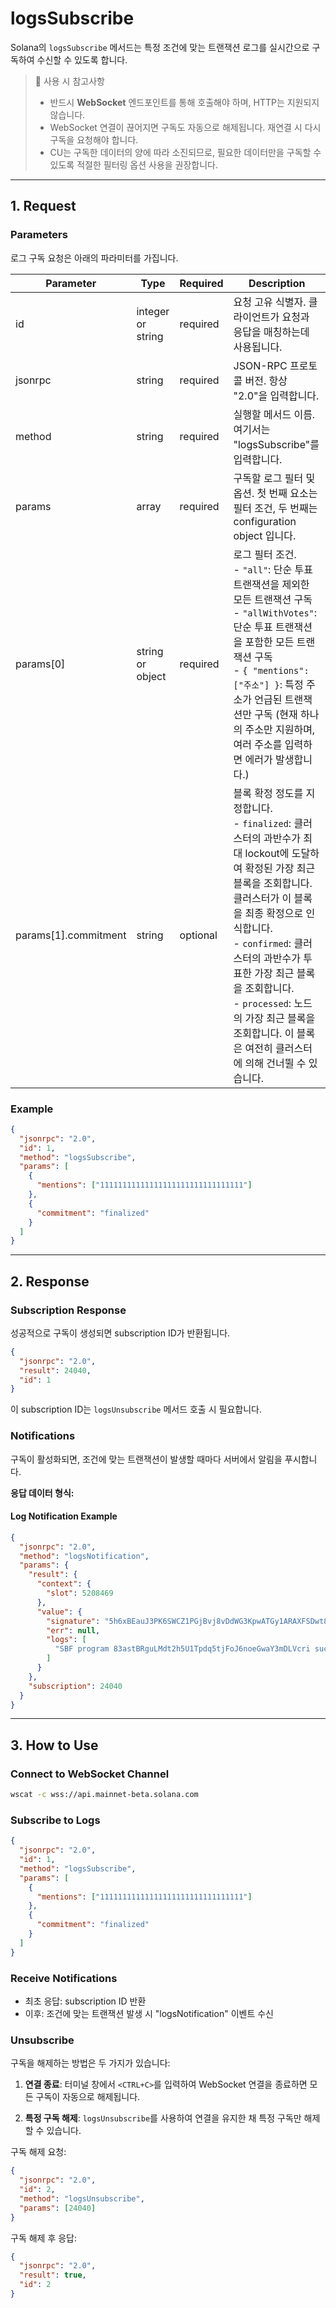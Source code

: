 # logsSubscribe

Solana의 `logsSubscribe` 메서드는 특정 조건에 맞는 트랜잭션 로그를 실시간으로 구독하여 수신할 수 있도록 합니다.

> 📘 사용 시 참고사항
>
> - 반드시 **WebSocket** 엔드포인트를 통해 호출해야 하며, HTTP는 지원되지 않습니다.
> - WebSocket 연결이 끊어지면 구독도 자동으로 해제됩니다. 재연결 시 다시 구독을 요청해야 합니다.
> - CU는 구독한 데이터의 양에 따라 소진되므로, 필요한 데이터만을 구독할 수 있도록 적절한 필터링 옵션 사용을 권장합니다.

---

## 1. Request

### Parameters

로그 구독 요청은 아래의 파라미터를 가집니다.

| Parameter            | Type              | Required | Description                                                                                                                                                                                                                                                                                                                                                           |
| -------------------- | ----------------- | -------- | --------------------------------------------------------------------------------------------------------------------------------------------------------------------------------------------------------------------------------------------------------------------------------------------------------------------------------------------------------------------- |
| id                   | integer or string | required | 요청 고유 식별자. 클라이언트가 요청과 응답을 매칭하는데 사용됩니다.                                                                                                                                                                                                                                                                                                   |
| jsonrpc              | string            | required | JSON-RPC 프로토콜 버전. 항상 "2.0"을 입력합니다.                                                                                                                                                                                                                                                                                                                      |
| method               | string            | required | 실행할 메서드 이름. 여기서는 "logsSubscribe"를 입력합니다.                                                                                                                                                                                                                                                                                                            |
| params               | array             | required | 구독할 로그 필터 및 옵션. 첫 번째 요소는 필터 조건, 두 번째는 configuration object 입니다.                                                                                                                                                                                                                                                                            |
| params[0]            | string or object  | required | 로그 필터 조건. <br>- `"all"`: 단순 투표 트랜잭션을 제외한 모든 트랜잭션 구독 <br>- `"allWithVotes"`: 단순 투표 트랜잭션을 포함한 모든 트랜잭션 구독 <br>- `{ "mentions": ["주소"] }`: 특정 주소가 언급된 트랜잭션만 구독 (현재 하나의 주소만 지원하며, 여러 주소를 입력하면 에러가 발생합니다.)                                                                      |
| params[1].commitment | string            | optional | 블록 확정 정도를 지정합니다. <br>- `finalized`: 클러스터의 과반수가 최대 lockout에 도달하여 확정된 가장 최근 블록을 조회합니다. 클러스터가 이 블록을 최종 확정으로 인식합니다. <br>- `confirmed`: 클러스터의 과반수가 투표한 가장 최근 블록을 조회합니다. <br>- `processed`: 노드의 가장 최근 블록을 조회합니다. 이 블록은 여전히 클러스터에 의해 건너뛸 수 있습니다. |

### Example

```json logsSubscribe example
{
  "jsonrpc": "2.0",
  "id": 1,
  "method": "logsSubscribe",
  "params": [
    {
      "mentions": ["11111111111111111111111111111111"]
    },
    {
      "commitment": "finalized"
    }
  ]
}
```

---

## 2. Response

### Subscription Response

성공적으로 구독이 생성되면 subscription ID가 반환됩니다.

```json Response example
{
  "jsonrpc": "2.0",
  "result": 24040,
  "id": 1
}
```

이 subscription ID는 `logsUnsubscribe` 메서드 호출 시 필요합니다.

### Notifications

구독이 활성화되면, 조건에 맞는 트랜잭션이 발생할 때마다 서버에서 알림을 푸시합니다.

**응답 데이터 형식:**

#### Log Notification Example

```json logsNotification example
{
  "jsonrpc": "2.0",
  "method": "logsNotification",
  "params": {
    "result": {
      "context": {
        "slot": 5208469
      },
      "value": {
        "signature": "5h6xBEauJ3PK6SWCZ1PGjBvj8vDdWG3KpwATGy1ARAXFSDwt8GFXM7W5Ncn16wmqokgpiKRLuS83KUxyZyv2sUYv",
        "err": null,
        "logs": [
          "SBF program 83astBRguLMdt2h5U1Tpdq5tjFoJ6noeGwaY3mDLVcri success"
        ]
      }
    },
    "subscription": 24040
  }
}
```

---

## 3. How to Use

### Connect to WebSocket Channel

```sh wscat
wscat -c wss://api.mainnet-beta.solana.com
```

### Subscribe to Logs

```json subscribe example
{
  "jsonrpc": "2.0",
  "id": 1,
  "method": "logsSubscribe",
  "params": [
    {
      "mentions": ["11111111111111111111111111111111"]
    },
    {
      "commitment": "finalized"
    }
  ]
}
```

### Receive Notifications

- 최초 응답: subscription ID 반환
- 이후: 조건에 맞는 트랜잭션 발생 시 "logsNotification" 이벤트 수신

### Unsubscribe

구독을 해제하는 방법은 두 가지가 있습니다:

1. **연결 종료**: 터미널 창에서 `<CTRL+C>`를 입력하여 WebSocket 연결을 종료하면 모든 구독이 자동으로 해제됩니다.

2. **특정 구독 해제**: `logsUnsubscribe`를 사용하여 연결을 유지한 채 특정 구독만 해제할 수 있습니다.

구독 해제 요청:

```json unsubscribe example
{
  "jsonrpc": "2.0",
  "id": 2,
  "method": "logsUnsubscribe",
  "params": [24040]
}
```

구독 해제 후 응답:

```json unsubscribe success
{
  "jsonrpc": "2.0",
  "result": true,
  "id": 2
}
```
